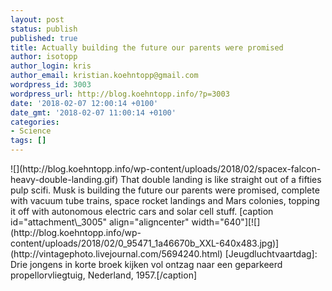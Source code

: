 ```yaml
---
layout: post
status: publish
published: true
title: Actually building the future our parents were promised
author: isotopp
author_login: kris
author_email: kristian.koehntopp@gmail.com
wordpress_id: 3003
wordpress_url: http://blog.koehntopp.info/?p=3003
date: '2018-02-07 12:00:14 +0100'
date_gmt: '2018-02-07 11:00:14 +0100'
categories:
- Science
tags: []
---
```

<p> ![](http://blog.koehntopp.info/wp-content/uploads/2018/02/spacex-falcon-heavy-double-landing.gif) That double landing is like straight out of a fifties pulp scifi. Musk is building the future our parents were promised, complete with vacuum tube trains, space rocket landings and Mars colonies, topping it off with autonomous electric cars and solar cell stuff. [caption id="attachment\_3005" align="aligncenter" width="640"][![](http://blog.koehntopp.info/wp-content/uploads/2018/02/0_95471_1a46670b_XXL-640x483.jpg)](http://vintagephoto.livejournal.com/5694240.html) [Jeugdluchtvaartdag]: Drie jongens in korte broek kijken vol ontzag naar een geparkeerd propellorvliegtuig, Nederland, 1957.[/caption]</p>
